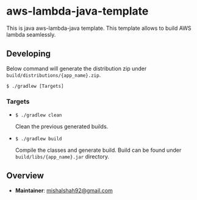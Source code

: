 # aws-lambda-java-template

This is java aws-lambda-java template. This template allows to build AWS lambda seamlessly.

## Developing

Below command will generate the distribution zip under `build/distributions/{app_name}.zip`.

```shell script
$ ./gradlew [Targets]
```

### **Targets**

- `$ ./gradlew clean`

    Clean the previous generated builds.

- `$ ./gradlew build`

    Compile the classes and generate build.
    Build can be found under `build/libs/{app_name}.jar` directory.

## Overview

- **Maintainer**: mishalshah92@gmail.com